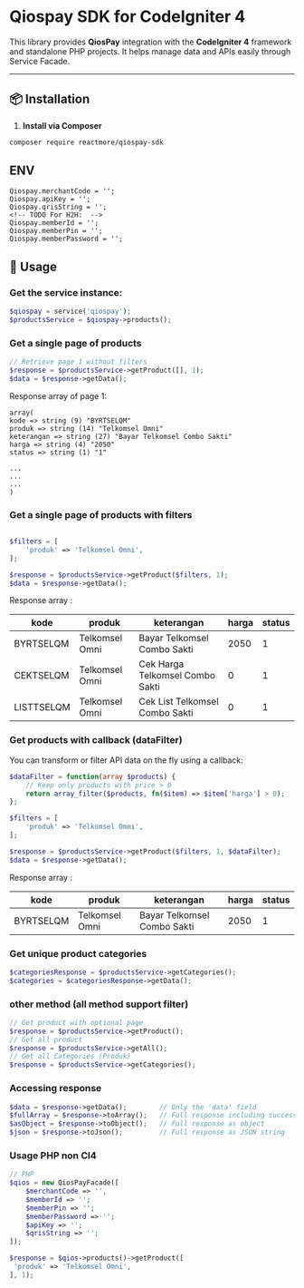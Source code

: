 # Qiospay SDK for CodeIgniter 4

This library provides **QiosPay** integration with the **CodeIgniter 4** framework and standalone PHP projects.
It helps manage data and APIs easily through Service Facade.

---

## 📦 Installation

1. **Install via Composer**
```bash
composer require reactmore/qiospay-sdk
```

## ENV
```env
Qiospay.merchantCode = '';
Qiospay.apiKey = ''; 
Qiospay.qrisString = '';
<!-- TODO For H2H:  -->
Qiospay.memberId = '';
Qiospay.memberPin = '';
Qiospay.memberPassword = '';
```

## 🚀 Usage

### Get the service instance: 
```php
$qiospay = service('qiospay');
$productsService = $qiospay->products();
```

### Get a single page of products
```php
// Retrieve page 1 without filters
$response = $productsService->getProduct([], 1);
$data = $response->getData();
```

Response array of page 1: 
```
array(
kode => string (9) "BYRTSELQM"
produk => string (14) "Telkomsel Omni"
keterangan => string (27) "Bayar Telkomsel Combo Sakti"
harga => string (4) "2050"
status => string (1) "1"

...
...
...
)
```

### Get a single page of products with filters
```php

$filters = [
    'produk' => 'Telkomsel Omni',
];

$response = $productsService->getProduct($filters, 1);
$data = $response->getData();

```
Response array : 

| kode       | produk         | keterangan                      | harga | status |
|------------|----------------|---------------------------------|-------|--------|
| BYRTSELQM  | Telkomsel Omni | Bayar Telkomsel Combo Sakti     | 2050  | 1      |
| CEKTSELQM  | Telkomsel Omni | Cek Harga Telkomsel Combo Sakti | 0     | 1      |
| LISTTSELQM | Telkomsel Omni | Cek List Telkomsel Combo Sakti  | 0     | 1      |

### Get products with callback (dataFilter)

You can transform or filter API data on the fly using a callback:

```php
$dataFilter = function(array $products) {
    // Keep only products with price > 0
    return array_filter($products, fn($item) => $item['harga'] > 0);
};

$filters = [
    'produk' => 'Telkomsel Omni',
];

$response = $productsService->getProduct($filters, 1, $dataFilter);
$data = $response->getData();
```
Response array : 

| kode       | produk         | keterangan                      | harga | status |
|------------|----------------|---------------------------------|-------|--------|
| BYRTSELQM  | Telkomsel Omni | Bayar Telkomsel Combo Sakti     | 2050  | 1      |


### Get unique product categories
```php
$categoriesResponse = $productsService->getCategories();
$categories = $categoriesResponse->getData();
```

### other method (all method support filter)
```php
// Get product with optional page
$response = $productsService->getProduct();
// Get all product
$response = $productsService->getAll();
// Get all Categories (Produk)
$response = $productsService->getCategories();
```

### Accessing response
```php
$data = $response->getData();        // Only the 'data' field
$fullArray = $response->toArray();   // Full response including success, status_code, message
$asObject = $response->toObject();   // Full response as object
$json = $response->toJson();         // Full response as JSON string
```

### Usage PHP non CI4 
```php
// PHP 
$qios = new QiosPayFacade([
    $merchantCode => '',
    $memberId => '';
    $memberPin => '';
    $memberPassword => '';
    $apiKey => '';
    $qrisString => '';
]);

$response = $qios->products()->getProduct([
 'produk' => 'Telkomsel Omni',
], 1);
```
